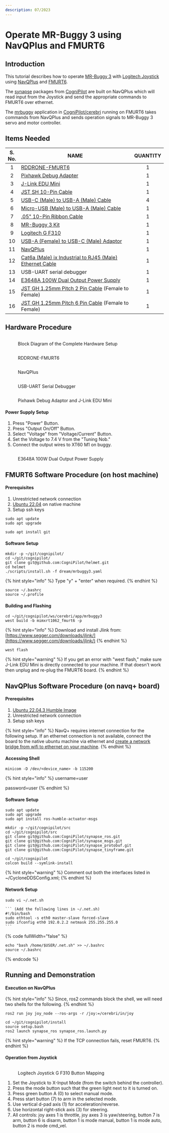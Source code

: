 ```yaml
---
description: 07/2023
---
```


# Operate MR-Buggy 3 using NavQPlus and FMURT6

## Introduction

This tutorial describes how to operate [MR-Buggy 3](https://nxp.gitbook.io/nxp-cup/mr-buggy3-developer-guide-2022/getting-started) with [Logitech Joystick](https://www.logitechg.com/en-in/products/gamepads/f310-gamepad.940-000112.html?searchclick=logi) using [NavQPlus](https://nxp.gitbook.io/8mpnavq/) and [FMURT6](https://www.nxp.com/part/RDDRONE-FMURT6#/).&#x20;

The [synapse](https://github.com/CogniPilot?q=synapse\&type=all\&language=\&sort=) packages from  [CogniPilot](https://github.com/CogniPilot) are built on NavQPlus which will read input from the Joystick and send the appropriate commands to FMURT6 over ethernet.

The [mrbuggy](https://github.com/CogniPilot/cerebri/tree/main/app/mrbuggy3) application in [CogniPilot/cerebri](https://github.com/CogniPilot/cerebri/tree/main) running on FMURT6 takes commands from NavQPlus and sends operation signals to MR-Buggy 3 servo and motor controller.

## Items Needed

<table><thead><tr><th align="center">S. No.</th><th width="484">NAME</th><th align="center">QUANTITY</th></tr></thead><tbody><tr><td align="center">1</td><td><a href="https://www.nxp.com/part/RDDRONE-FMURT6#/">RDDRONE-FMURT6</a></td><td align="center">1</td></tr><tr><td align="center">2</td><td><a href="https://holybro.com/products/pixhawk-debug-adapter">Pixhawk Debug Adapter</a></td><td align="center">1</td></tr><tr><td align="center">3</td><td><a href="https://www.segger.com/products/debug-probes/j-link/models/j-link-edu-mini/">J-Link EDU Mini</a></td><td align="center">1</td></tr><tr><td align="center">4</td><td><a href="https://www.pcboard.ca/jst-sh-10-pin-cable">JST SH 10-Pin Cable</a></td><td align="center">1</td></tr><tr><td align="center">5</td><td><a href="https://www.apple.com/shop/product/HN892ZM/A/mophie-usb-a-cable-with-usb-c-connector-1-m">USB-C (Male) to USB-A (Male) Cable</a></td><td align="center">4</td></tr><tr><td align="center">6</td><td><a href="https://in.rsdelivers.com/product/rs-pro/rs-pro-usb-20-cable-male-usb-a-to-male-micro-usb-b/1828498">Micro-USB (Male) to USB-A (Male) Cable</a></td><td align="center">1</td></tr><tr><td align="center">7</td><td><a href="https://www.adafruit.com/product/1675">.05" 10-Pin Ribbon Cable</a></td><td align="center">1</td></tr><tr><td align="center">8</td><td><a href="https://nxp.gitbook.io/nxp-cup/mr-buggy3-developer-guide-2022/getting-started">MR-Buggy 3 Kit</a></td><td align="center">1</td></tr><tr><td align="center">9</td><td><a href="https://www.logitechg.com/en-in/products/gamepads/f310-gamepad.940-000112.html?searchclick=logi">Logitech G F310</a></td><td align="center">1</td></tr><tr><td align="center">10</td><td><a href="https://www.apple.com/in/shop/product/MJ1M2ZM/A/usb-c-to-usb-adapter">USB-A (Female) to USB-C (Male) Adaptor</a></td><td align="center">1</td></tr><tr><td align="center">11</td><td><a href="https://nxp.gitbook.io/8mpnavq/">NavQPlus</a></td><td align="center">1</td></tr><tr><td align="center">12</td><td><a href="https://thinklucid.com/product/ix-industrial-ethernet-cat6a-cable-2-0m-black/">Cat6a (Male) ix Industrial to RJ45 (Male) Ethernet Cable</a></td><td align="center">1</td></tr><tr><td align="center">13</td><td>USB-UART serial debugger</td><td align="center">1</td></tr><tr><td align="center">14</td><td><a href="https://www.keysight.com/in/en/support/E3648A/100w-dual-output-power-supply-two-8v-5a-20v-2-5a.html">E3648A 100W Dual Output Power Supply</a></td><td align="center">1</td></tr><tr><td align="center">15</td><td><a href="https://dronescout.co/product/jst-gh-2-pin-1-25-mm-cable-15-cm/">JST GH 1.25mm Pitch 2 Pin Cable</a> (Female to Female)</td><td align="center">1</td></tr><tr><td align="center">16</td><td><a href="https://www.adafruit.com/product/5754">JST GH 1.25mm Pitch 6 Pin Cable</a> (Female to Female)</td><td align="center">1</td></tr></tbody></table>

## Hardware Procedure

<figure><img src="../.gitbook/assets/block_diagram (4).svg" alt=""><figcaption><p>Block Diagram of the Complete Hardware Setup</p></figcaption></figure>

<figure><img src="../.gitbook/assets/2023-07-07 13.37.51 (1).jpg" alt=""><figcaption><p>RDDRONE-FMURT6</p></figcaption></figure>

<figure><img src="../.gitbook/assets/2023-07-07 13.36.58 (1).jpg" alt=""><figcaption><p>NavQPlus</p></figcaption></figure>

<figure><img src="../.gitbook/assets/2023-07-07 14.38.47 (1).jpg" alt=""><figcaption><p>USB-UART Serial Debugger</p></figcaption></figure>

<figure><img src="../.gitbook/assets/2023-07-07 14.40.11.jpg" alt=""><figcaption><p>Pixhawk Debug Adaptor and J-Link EDU Mini</p></figcaption></figure>

#### Power Supply Setup

1. Press "Power" Button.
2. Press "Output On/Off" Button.
3. Select "Voltage" from "Voltage/Current" Button.
4. Set the Voltage to 7.4 V from the "Tuning Nob."
5. Connect the output wires to XT60 M1 on buggy.

<figure><img src="../.gitbook/assets/2023-07-07 14.34.52.jpg" alt=""><figcaption><p>E3648A 100W Dual Output Power Supply</p></figcaption></figure>

## FMURT6 Software Procedure (on host machine)

#### Prerequisites

1. Unrestricted network connection
2. [Ubuntu 22.04](https://releases.ubuntu.com/jammy/) on native machine
3. Setup ssh keys

```
sudo apt update
sudo apt upgrade

sudo apt install git
```

#### Software Setup

```
mkdir -p ~/git/cognipilot/
cd ~/git/cognipilot/
git clone git@github.com:CogniPilot/helmet.git
cd helmet
./scripts/install.sh -f dream/mrbuggy3.yaml
```

{% hint style="info" %}
Type "y" + "enter" when required.
{% endhint %}

```
source ~/.bashrc
source ~/.profile
```

#### Building and Flashing

```
cd ~/git/cognipilot/ws/cerebri/app/mrbuggy3
west build -b mimxrt1062_fmurt6 -p
```

{% hint style="info" %}
Download and install Jlink from: [https://www.segger.com/downloads/jlink/](https://www.segger.com/downloads/jlink/)
{% endhint %}

```
west flash
```

{% hint style="warning" %}
If you get an error with "west flash," make sure J-Link EDU Mini is directly connected to your machine. If that doesn't work then unplug and re-plug the FMURT6 board.
{% endhint %}

## NavQPlus Software Procedure (on navq+ board)

#### Prerequisites

1. [Ubuntu 22.04.3 Humble Image](https://github.com/rudislabs/navqplus-create3-images/releases/tag/v22.04.3)
2. Unrestricted network connection
3. Setup ssh keys

{% hint style="info" %}
NavQ+ requires internet connection for the following setup. If an ethernet connection is not available, connect the board to the native ubuntu machine via ethernet and [create a network bridge from wifi to ethernet on your machine](https://amigotechnotes.wordpress.com/2019/01/25/share-usb-tethering-to-wifi-and-ethernet-devices/).&#x20;
{% endhint %}

#### Accessing Shell&#x20;

```
minicom -D /dev/<device_name> -b 115200
```

{% hint style="info" %}
username=user

password=user
{% endhint %}

#### Software Setup

```
sudo apt update
sudo apt upgrade
sudo apt install ros-humble-actuator-msgs

mkdir -p ~/git/cognipilot/src
cd ~/git/cognipilot/src
git clone git@github.com:CogniPilot/synapse_ros.git
git clone git@github.com:CogniPilot/synapse_msgs.git
git clone git@github.com:CogniPilot/synapse_protobuf.git
git clone git@github.com:CogniPilot/synapse_tinyframe.git

cd ~/git/cognipilot
colcon build --symlink-install
```

{% hint style="warning" %}
Comment out both the interfaces listed in \~/CycloneDDSConfig.xml;
{% endhint %}

#### Network Setup

````
sudo vi ~/.net.sh

``` (Add the following lines in ~/.net.sh)
#!/bin/bash
sudo ethtool -s eth0 master-slave forced-slave
sudo ifconfig eth0 192.0.2.2 netmask 255.255.255.0
```
````

{% code fullWidth="false" %}
```
echo "bash /home/$USER/.net.sh" >> ~/.bashrc
source ~/.bashrc
```
{% endcode %}

## Running and Demonstration

#### Execution on NavQPlus

{% hint style="info" %}
Since, ros2 commands block the shell, we will need two shells for the following.
{% endhint %}

```
ros2 run joy joy_node --ros-args -r /joy:=/cerebri/in/joy

cd ~/git/cognipilot/install
source setup.bash
ros2 launch synapse_ros synapse_ros.launch.py
```

{% hint style="warning" %}
If the TCP connection fails, reset FMURT6.
{% endhint %}

#### Operation from Joystick

<figure><img src="../.gitbook/assets/image (32).png" alt=""><figcaption><p>Logitech Joystick G F310 Button Mapping</p></figcaption></figure>

1. Set the Joystick to X-Input Mode (from the switch behind the controller).
2. Press the mode button such that the green light next to it is turned on.
3. Press green button A (0) to select manual mode.
4. Press start button (7) to arm in the selected mode.
5. Use vertical d-pad axis (1) for acceleration/reverse.
6. Use horizontal right-stick axis (3) for steering.
7. All controls: joy axes 1 is throttle, joy axes 3 is yaw/steering, button 7 is arm, button 6 is disarm, button 1 is mode manual, button 1 is mode auto, button 2 is mode cmd\_vel.
